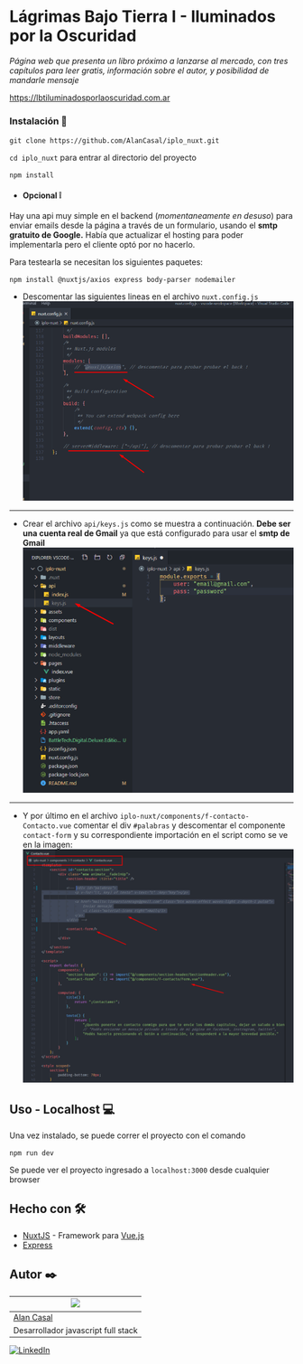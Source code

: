 # Lágrimas Bajo Tierra I - Iluminados por la Oscuridad

_Página web que presenta un libro próximo a lanzarse al mercado,
con tres capítulos para leer gratis, información sobre el autor,
y posibilidad de mandarle mensaje_





https://lbtiluminadosporlaoscuridad.com.ar

### Instalación 🔧

```
git clone https://github.com/AlanCasal/iplo_nuxt.git
```
``cd iplo_nuxt`` para entrar al directorio del proyecto
```
npm install
```

- #### Opcional ❕
Hay una api muy simple en el backend (_momentaneamente en desuso_) para enviar emails desde la página a través de un formulario, usando el **smtp gratuito de Google.**
Había que actualizar el hosting para poder implementarla pero el cliente
optó por no hacerlo.

Para testearla se necesitan los siguientes paquetes:
```
npm install @nuxtjs/axios express body-parser nodemailer
```
* Descomentar las siguientes lineas en el archivo ``nuxt.config.js``
![Screenshot1](/screenshots/1.png?raw=true)


---
* Crear el archivo ``api/keys.js`` como se muestra a continuación.
**Debe ser una cuenta real de Gmail** ya que está configurado para usar el **smtp de Gmail**
![Screenshot2](/screenshots/2.png?raw=true)

---
* Y por último en el archivo ``iplo-nuxt/components/f-contacto-Contacto.vue`` comentar el div ``#palabras`` y descomentar el componente ``contact-form`` y su correspondiente importación en el script como se ve en la imagen:
![Screenshot2](/screenshots/3.png?raw=true)


## Uso - Localhost 💻

Una vez instalado, se puede correr el proyecto con el comando
```
npm run dev
```
Se puede ver el proyecto ingresado a ``localhost:3000`` desde cualquier browser

## Hecho con 🛠️

* [NuxtJS](https://nuxtjs.org/) - Framework para [Vue.js](https://vuejs.org/)
* [Express](https://expressjs.com/)


## Autor ✒️


| ![](https://avatars3.githubusercontent.com/u/38706801?s=400&u=2554a57319d104165c02c733cb1a4dc39db7be85&v=4) 
| -
| [Alan Casal](https://github.com/AlanCasal)
| Desarrollador javascript full stack

[![LinkedIn](https://cloud.githubusercontent.com/assets/17016297/18839848/0fc7e74e-83d2-11e6-8c6a-277fc9d6e067.png)][1]

[1]: https://www.linkedin.com/in/alancasal